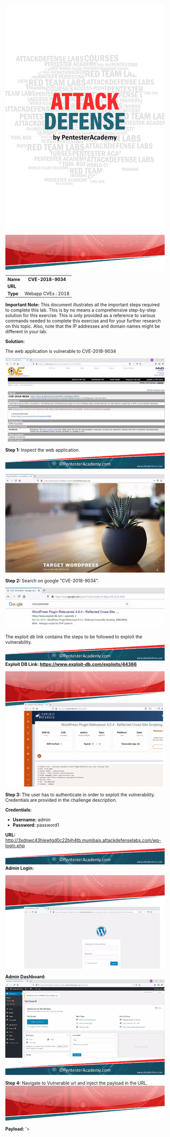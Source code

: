 ﻿![](Aspose.Words.8b7a2026-7d28-4d2b-9a23-0fe0c0507c1a.001.png)

![ref1]
<table><tr><th colspan="1"><b>Name</b> </th><th colspan="1">CVE-2018-9034 </th></tr>
<tr><td colspan="1" rowspan="2"><b>URL</b> </td><td colspan="1" valign="bottom"><https://www.attackdefense.com/challengedetails?cid=1023> </td></tr>
<tr><td colspan="1"></td></tr>
<tr><td colspan="1"><b>Type</b> </td><td colspan="1">Webapp CVEs : 2018 </td></tr>
</table>

**Important Note:** This document illustrates all the important steps required to complete this lab. This  is  by  no  means  a  comprehensive  step-by-step  solution for this exercise. This is only provided as a reference to various commands needed to complete this exercise and for your further research on this topic. Also, note that the IP addresses and domain names might be different in your lab.  

**Solution:**  

The web application is vulnerable to CVE-2018-9034 

![](Aspose.Words.8b7a2026-7d28-4d2b-9a23-0fe0c0507c1a.003.jpeg)

**Step 1:** Inspect the web application. ![ref2]

![](Aspose.Words.8b7a2026-7d28-4d2b-9a23-0fe0c0507c1a.005.jpeg)

**Step 2:** Search on google “CVE-2018-9034”. 

![](Aspose.Words.8b7a2026-7d28-4d2b-9a23-0fe0c0507c1a.006.jpeg)

The exploit db link contains the steps to be followed to exploit the vulnerability. ![ref2]**Exploit DB Link: <https://www.exploit-db.com/exploits/44366>** 


![](Aspose.Words.8b7a2026-7d28-4d2b-9a23-0fe0c0507c1a.007.png)

**Step 3:** The user has to authenticate in order to exploit the vulnerability. Credentials are provided in the challenge description. 

**Credentials:** 

- **Username:** admin 
- **Password:** password1

**URL:** http://3xdnwc43hlewtgd0c22bjh4tb.mumbaix.attackdefenselabs.com/wp-login.php ![ref2]**Admin Login:** 

![](Aspose.Words.8b7a2026-7d28-4d2b-9a23-0fe0c0507c1a.008.png)

**Admin Dashboard: ![](Aspose.Words.8b7a2026-7d28-4d2b-9a23-0fe0c0507c1a.009.jpeg)![ref2]**

**Step 4:** Navigate to Vulnerable url and inject the payload in the URL. ![ref1]

**Payload:** '><SCRIPT>var+x+%3D+String(%2FXSS%2F)%3Bx+%3D+x.substring(1%2C+x.length-1)%3B alert(x)<%2FSCRIPT><BR+ 

**URL:** http://3xdnwc43hlewtgd0c22bjh4tb.mumbaix.attackdefenselabs.com/wp-admin/options-general. php?page=relevanssi%2Frelevanssi.php&tab=%27%3E%3CSCRIPT%3Evar+x+%3D+String% 28%2FXSS%2F%29%3Bx+%3D+x.substring%281%2C+x.length-1%29%3Balert%28x%29%3C %2FSCRIPT%3E%3CBR+ 

![](Aspose.Words.8b7a2026-7d28-4d2b-9a23-0fe0c0507c1a.010.jpeg)

The XSS attack was successful. **References:**  

1. Wordpress (<http://wordpress.org/>) ![ref2]
1. WordPress Plugin Relevanssi  (<https://wordpress.org/plugins/relevanssi>)  
1. CVE-2018-9034 (<https://cve.mitre.org/cgi-bin/cvename.cgi?name=CVE-2018-9034>)  
1. WordPress Plugin Relevanssi 4.0.4 - Reflected Cross-Site Scripting (<https://www.exploit-db.com/exploits/44366>)  

[ref1]: Aspose.Words.8b7a2026-7d28-4d2b-9a23-0fe0c0507c1a.002.png
[ref2]: Aspose.Words.8b7a2026-7d28-4d2b-9a23-0fe0c0507c1a.004.png
